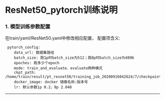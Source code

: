 # ResNet50_pytorch训练说明

### 1. 模型训练参数配置

在train/yaml/ResNet50.yaml中修改相应配置， 配置项含义:

```
 pytorch_config:
    data_url: 数据集路径
    batch_size: 跑1p时batch_size为512；跑8p时batch_size为4096
    epoches: 跑多少个epoch
    mode: train_and_evaluate、evaluate两种模式
    ckpt_path: /home/train/result/pt_resnet50/training_job_20200916042624/7/checkpoint_npu7model_best.pth.tar
    docker_image: docker 镜像名称:版本号
    lr: 默认参数1p 0.2，8p 2.048
```

------







    
